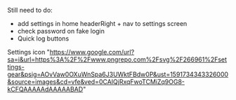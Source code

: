 

Still need to do:
- add settings in home headerRight + nav to settings screen
- check password on fake login
- Quick log buttons

Settings icon "https://www.google.com/url?sa=i&url=https%3A%2F%2Fwww.pngrepo.com%2Fsvg%2F266961%2Fsettings-gear&psig=AOvVaw0OXuWnSpa6J3UWktFBdw0P&ust=1591734343326000&source=images&cd=vfe&ved=0CAIQjRxqFwoTCMiZq9OG8-kCFQAAAAAdAAAAABAD"
